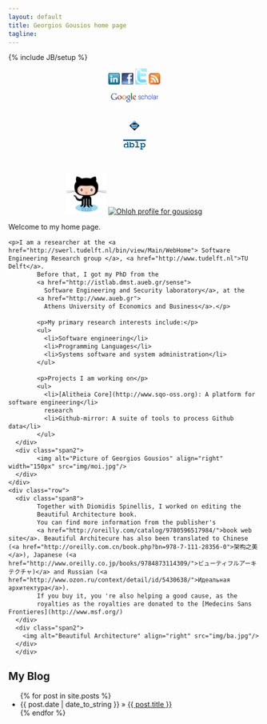 ```yaml
---
layout: default
title: Georgios Gousios home page
tagline:
---
```

{% include JB/setup %}

<div class="row">
  <div class="span2" align="center">

<a href="http://www.linkedin.com/in/georgiosgousios"><img alt="linkedin profile" src="img/linkedin.gif" width='23px' border='0'/></a>
  <a href="http://www.facebook.com/gousiosg"><img alt="facebook profile" src="img/fb.jpg"  width='23px' border='0'/></a>
  <a href="http://twitter.com/gousiosg"><img alt="twitter feed" src="img/twitter.gif" width='23px' border='0'/></a>
<a href='atom.xml'><img alt="rss feed" src="img/rss.png" height='23px' width='23px' border='0'/></a>

  <a href='http://scholar.google.gr/citations?hl=el&amp;user=-NI5S50AAAAJ&amp;oi=sra'><img alt='Google scholar' src="img/gscholar.gif" width='95'  border='0'/></a>

<br/>
 <a href="http://dl.acm.org/author_page.cfm?id=81351592431"><img alt="ACM digital library" src="img/acm.jpg" width='23px' /></a>

  <a href="http://www.informatik.uni-trier.de/~ley/db/indices/a-tree/g/Gousios:Georgios.html"><img alt="DBLP" src="img/dblp.gif" /></a>

<br/>

<a href="https://github.com/gousiosg"><img alt="Georgios Gousios Github
    account" src="img/github.png" width="80px"/></a>
  <a href="http://www.ohloh.net/accounts/21690?ref=Detailed"><img alt='Ohloh profile for gousiosg' src="http://www.ohloh.net/accounts/21690/widgets/account_detailed.gif" width="115px" border='0'/></a>

  </div>
  <div class="span10">
    <div class="row">
    <div class="span8">
    <p>Welcome to my home page.</p>

    <p>I am a researcher at the <a href="http://swerl.tudelft.nl/bin/view/Main/WebHome"> Software Engineering Research group </a>, <a href="http://www.tudelft.nl">TU Delft</a>.
            Before that, I got my PhD from the
            <a href="http://istlab.dmst.aueb.gr/sense">
              Software Engineering and Security laboratory</a>, at the
            <a href="http://www.aueb.gr">
              Athens University of Economics and Business</a>.</p>

            <p>My primary research interests include:</p>
            <ul>
              <li>Software engineering</li>
              <li>Programming Languages</li>
              <li>Systems software and system administration</li>
            </ul>

            <p>Projects I am working on</p>
            <ul>
              <li>[Alitheia Core](http://www.sqo-oss.org): A platform for software engineering</li>
              research
              <li>Github-mirror: A suite of tools to process Github data</li>
            </ul>
      </div>
      <div class="span2">
            <img alt="Picture of Georgios Gousios" align="right" width="150px" src="img/moi.jpg"/>
      </div>
    </div>
    <div class="row">
      <div class="span8">
            Together with Diomidis Spinellis, I worked on editing the
            Beautiful Architecture book.
            You can find more information from the publisher's
            <a href="http://oreilly.com/catalog/9780596517984/">book web site</a>. Beautiful Architecure has also been translated to Chinese (<a href="http://oreilly.com.cn/book.php?bn=978-7-111-28356-0">架构之美</a>), Japanese (<a href="http://www.oreilly.co.jp/books/9784873114309/">ビューティフルアーキテクチャ)</a> and Russian (<a href="http://www.ozon.ru/context/detail/id/5430638/">Идеальная архитектура</a>).
            If you buy it, you 're also helping a good cause, as the
            royalties as the royalties are donated to the [Medecins Sans Frontieres](http://www.msf.org/)
      </div>
      <div class="span2">
        <img alt="Beautiful Architecture" align="right" src="img/ba.jpg"/>
      </div>
      </div>
  </div>
</div>

My Blog
-------
<ul class="posts">
  {% for post in site.posts %}
    <li><span>{{ post.date | date_to_string }}</span> &raquo; <a href="{{ BASE_PATH }}{{ post.url }}">{{ post.title }}</a></li>
  {% endfor %}
</ul>


